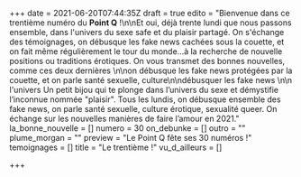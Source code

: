 +++
date = 2021-06-20T07:44:35Z
draft = true
edito = "Bienvenue dans ce trentième numéro du **Point Q** !\n\nEt oui, déjà trente lundi que nous passons ensemble, dans l'univers du sexe safe et du plaisir partagé. On s'échange des témoignages, on débusque les fake news cachées sous la couette, et on fait même régulièrement le tour du monde...à la recherche de nouvelle positions ou traditions érotiques. On vous transmet des bonnes nouvelles, comme ces deux dernières \n\non débusque les fake news protégées par la couette, et on parle santé sexuelle, culture\n\ndébusquer les fake news \n\n l'univers Un petit bijou qui te plonge dans l’univers du sexe et démystifie l’inconnue nommée \"plaisir\". Tous les lundis, on débusque ensemble des fake news, on parle santé sexuelle, culture érotique, sexualité queer. On échange sur les nouvelles manières de faire l’amour en 2021."
la_bonne_nouvelle = []
numero = 30
on_debunke = []
outro = ""
plume_morgan = ""
preview = "Le Point Q fête ses 30 numéros !"
temoignages = []
title = "Le trentième !"
vu_d_ailleurs = []

+++
